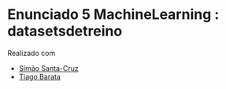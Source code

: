 # Enunciado 5 MachineLearning : datasetsdetreino
Realizado com
- [Simão Santa-Cruz](https://github.com/simao133)
- [Tiago Barata](https://github.com/DomBarata)


